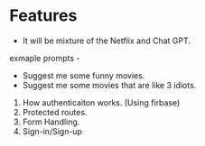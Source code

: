 # Features

- It will be mixture of the Netflix and Chat GPT.

exmaple prompts - 
- Suggest me some funny movies.
- Suggest me some movies that are like 3 idiots.

1. How authenticaiton works. (Using firbase)
2. Protected routes.
3. Form Handling.
4. Sign-in/Sign-up